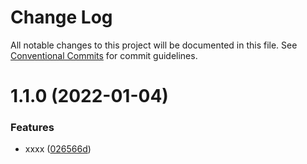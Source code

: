 # Change Log

All notable changes to this project will be documented in this file.
See [Conventional Commits](https://conventionalcommits.org) for commit guidelines.

# 1.1.0 (2022-01-04)


### Features

* xxxx ([026566d](https://github.com/hyy1115/lerna-test/commit/026566dc71d5ce7951d8c830e22dd16a70bbbe5c))
